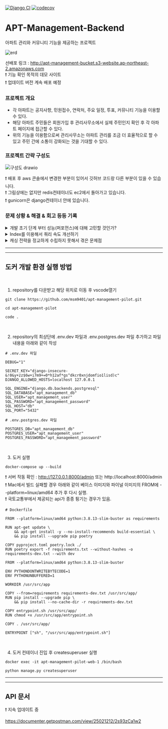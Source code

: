 [![Django CI](https://github.com/msm9401/apt-management-pilot/actions/workflows/django.yml/badge.svg)](https://github.com/msm9401/apt-management-pilot/actions/workflows/django.yml)
[![codecov](https://codecov.io/gh/msm9401/apt-management-pilot/branch/main/graph/badge.svg?token=TCA2B712HK)](https://codecov.io/gh/msm9401/apt-management-pilot)

# APT-Management-Backend

아파트 관리와 커뮤니티 기능을 제공하는 프로젝트

![erd](https://user-images.githubusercontent.com/70134073/229479827-e8fed654-9b76-408b-a4ec-a26432724ea3.png)

선배포 링크 : http://apt-management-bucket.s3-website.ap-northeast-2.amazonaws.com<br>
❗️ 기능 확인 목적의 데모 사이트<br>
❗️ 업데이트 버전 계속 배포 예정<br>

### 프로젝트 개요

- 각 아파트는 공지사항, 민원접수, 연락처, 주요 일정, 투표, 커뮤니티 기능을 이용할 수 있다.
- 해당 아파트 주민들은 회원가입 후 관리사무소에서 실제 주민인지 확인 후 각 아파트 페이지에 접근할 수 있다.
- 위의 기능을 이용함으로써 관리사무소는 아파트 관리를 조금 더 효율적으로 할 수 있고 주민 간에 소통이 강화되는 것을 기대할 수 있다.

### 프로젝트 간략 구성도

![구성도 drawio](https://github.com/msm9401/apt-management-pilot/assets/70134073/6042dcd5-09cb-4b36-8af6-f5377ce93393)

❗️ 배포 후 aws 콘솔에서 변경한 부분이 있어서 깃허브 코드랑 다른 부분이 있을 수 있습니다.<br>
❗️ 그림상에는 없지만 redis컨테이너도 ec2에서 돌아가고 있습니다.<br>
❗️ gunicorn은 django컨테이너 안에 있습니다.<br>

### 문제 상황 & 해결 & 회고 등등 기록

<details>
<summary> 개발 초기 단계 부터 성능(퍼포먼스)에 대해 고민할 것인가?</summary><br>
<div markdown="1">
 결론부터 말하면 "상황판단을 잘하자" 이다. 우선 나는 성능(퍼포먼스)이 굉장히 중요하다고 생각한다. 유저는 필요에 의해 내 서비스를 이용하기 위해서 들어왔고 어떻게든 좋은 이미지를 심어주어서 다음에도 이용하게 만들기 위해서는 처음에 받는 느낌, 즉 첫인상이 그 서비스를 계속적으로 이용하는 데 있어서 가장 큰 요인 중에 하나라고 생각한다. 하지만 너무 개발 초기 단계부터 성능(퍼포먼스)에 신경을 쓰게 되면 개발 진척도가 너무 느려지는 것을 느꼈다. 이미 어느 정도 유저풀이 확보되어 있는 기업에서 새로운 기능을 도입하는 데에는 성능을 어느 정도 신경 쓰면서 개발하는 것이 도움이 되겠지만 나 같은 경우는 혼자 하는 개인 프로젝트이고 기능들을 빨리 개발하고 서비스해 보면서 차차 성능을 개선하는 것이 훨씬 좋은 판단이었을 것이다. 아마 하루하루가 생존인 스타트업일 경우도 빠르게 일단 새로운 기능을 도입하는 게 맞는 상황 판단일지도 모른다. 물론 어떤 프로젝트냐에 따라 다를 수도 있다. 결국 내가 마주하고 있는 상황에 따라 우선순위를 잘 따져가면서 프로젝트 진행을 해야 한다고 느꼈다.<br><br>
  
- **성능(퍼포먼스)를 위해 어떤 고민?**
    - 서버 확장, 로드 밸런싱, CDN 사용과 같이 클라우드 서비스로 바로 이용할 수 있는 부분 말고 기본적인 코드나 db 최적화에 대해 고민
    - 기본적으로 debug-toolbar를 참고하여 한 번에 불러올 수 있는 정보들은 조인을 이용하거나 IN 명령어로 쿼리 수를 줄여줌
    - filter 조건에 자주 사용되는 아파트 이름에 인덱스 적용
    - redis를 이용하여 반복적인 요청을 처리하는데 필요한 리소스들을 줄임<br><br>

- **성능(퍼포먼스) 테스트 시나리오 & 결과?**

  - 가장 많이 이용이 예상되는 피드 서비스로 진행
  - 시나리오로는 로그인하고 피드 리스트 및 개별 피드 접근 그리고 피드 작성으로 진행
  - 일반적으로 read 요청이 많을 거라고 예상하고 피드 리스트 접근에 가장 많은 부하를 줌
  - 유저 약 100명 기준 Response times가 7500ms에서 1600ms로 개선
  - 항상 유저가 약 100명부터 그래프가 확 꺾이기 시작하고 rps가 갑자기 0으로 되는 현상이 있었는데 max_connections 설정이 100으로 설정되어 있어서 늘려주었음<br><br>

- **한계점 & 개선해야 할 점 & 계획?**
  - 로컬 테스트 환경이라 실 서비스와는 괴리가 큼
  - 아직 모니터링 환경을 구축하지 않았음
  - 모니터링 환경을 구축해서 그래프 꺾이는 지점에서의 cpu, 메모리 등 리소스 사용률을 확인 후 서버를 늘려주던지 DBCP의 connection 상태를 확인해서 django와 postgresql의 connection 설정값을 바꿔주던지 결정할 수 있음
  - redis를 브로커로 이용해서 celery와 함께 작업을 비동기적으로 처리<br><br>

❗️ 혼자 독학으로 진행하는 프로젝트라 잘못된 내용이 있을 수 있습니다.<br>

  </div>
  </details>
<details>
  <summary> Index를 이용해서 쿼리 속도 개선하기</summary><br>
<div markdown="1">
pagination을 적용하면서 유난히 오래 걸리는 쿼리문이 발생하였다.<br><br>

![SmartSelectImage_2023-09-10-23-47-51](https://github.com/msm9401/apt-management-pilot/assets/70134073/02c409a0-d0dd-4839-babf-ca23e0593a3f)

![SmartSelectImage_2023-09-10-23-49-40](https://github.com/msm9401/apt-management-pilot/assets/70134073/55453370-e413-4fba-9402-5aac7df77544)

확인해 보니 apartment 테이블을 full scan하면서 count(개수)를 구하는 쿼리문.<br>
현재 apartment 테이블에 존재하는 Index는 kapt_name(단지 이름)에 대한 Index밖에 없었기 때문에 kapt_code(단지 코드)에 대한 인덱스를 추가하기로 결정.<br>

![SmartSelectImage_2023-09-13-01-12-07](https://github.com/msm9401/apt-management-pilot/assets/70134073/8296dfde-dd68-4692-8bbf-43934fa2c10a)

![SmartSelectImage_2023-09-13-01-12-32](https://github.com/msm9401/apt-management-pilot/assets/70134073/251136b0-4bab-4cd0-8042-819cd199ce75)

결과 : 115.99ms --> 2.20ms<br><br>
kapt_code(단지 코드)에 대한 Index를 추가한 결과 covering Index 처리되면서 쿼리 속도가 대폭 개선됨을 확인할 수 있었다.

</div>
</details>

<details>
  <summary> 캐싱 전략을 정교하게 수립하지 못해서 겪은 문제점</summary><br>
<div markdown="1">
우선 내가 데이터를 읽을 때 취했던 전략은 캐시에 저장된 데이터가 있는지 우선적으로 확인하는 전략이었다.
만일 캐시에 데이터가 없으면 DB에서 조회하고 redis에 업데이트하는 방식이었다.
이 방식을 택했던 이유는 원하는 데이터만 별도로 캐시에 저장(쿼리 캐시) 하고 redis에 문제가 생기더라도 DB에서 데이터를 가져올 수 있기 때문에 서비스를 이용하는 데에는 문제가 없다고 판단됐기 때문이다. <br><br>
이 방식에서 고려해야 할 점은 캐시 된 데이터와 DB의 데이터가 같은 데이터임에도 불구하고 정보값이 서로 다른 현상이다. 이 문제가 있음을 사전에 인지하고 있었기 때문에 나름 데이터에 Write 요청이 오고 나서 캐시값을 삭제해 주거나 ttl 설정을 하는 대비를 했었는데 이게 생각보다 많이 정교해야 했다. 화면에 정보를 띄우는데 하나의 테이블에서 모든 정보를 보여주면 좋겠지만 현실은 그렇지 않다. 여러 테이블에서 정보들을 가져온다. 그래서 미쳐 생각하지 못한 부분에서 캐시 정보를 업데이트하지 못하고 실제 DB와 다른 데이터를 보여주는 경우가 생긴다. 나 같은 경우는 피드 부분에서만 캐시 정보를 처리하다가 댓글을 수정해도 피드에서 보여주는 댓글은 수정 전 정보를 그대로 보여줘서 ttl이 지나야 정보가 업데이트되곤 했었고 홈 화면에서 유저의 아파트 정보를 보여주는 부분에서 유저가 아파트 등록을 하고 나서는 홈 화면에 등록된 유저의 아파트 정보를 띄워줘야 하는데 빈 화면을 보여주어서 서비스 진행 자체를 못하게 되는 치명적인 문제도 있었다. <br><br>
결국 피드에서의 캐시는 일단 전부 걷어내고 홈 화면에서의 캐시만 남겨두었다. ( 아파트 검색 결과에 캐시 적용 예정 ) 댓글 정보 변경 시에도 캐시를 업데이트하고 해도 되지만
댓글 특성상 자주 변경될 가능성이 높이 때문에 캐시를 이용하는데 부적절하다는 생각이 들었다. 아니면 redis에 먼저 저장하고 db에 저장하는 방식을 택해서 항상 최신 데이터를 유지해도 됐겠지만 항상 2단계를 거치면서 성능을 다운시키고 싶지는 않았다. 왜냐하면 캐시를 구성하는 목적은 빠른 성능 확보가 가장 큰 이유라고 생각하기 때문이다.

</div>
</details>

---

---

## 도커 개발 환경 실행 방법

<br>

1. repository를 다운받고 해당 위치로 이동 후 vscode열기

```
git clone https://github.com/msm9401/apt-management-pilot.git

cd apt-management-pilot

code .
```

<br>

2. repository의 최상단에 .env.dev 파일과 .env.postgres.dev 파일 추가하고 파일 내용을 아래와 같이 작성

```
# .env.dev 파일

DEBUG="1"

SECRET_KEY="django-insecure-&!0&y+zz$6w+i7m9+=0*h12af*gs^dkcr0xnjdomfio1lisd)c"
DJANGO_ALLOWED_HOSTS=localhost 127.0.0.1

SQL_ENGINE="django.db.backends.postgresql"
SQL_DATABASE="apt_management_db"
SQL_USER="apt_management_user"
SQL_PASSWORD="apt_management_password"
SQL_HOST="db"
SQL_PORT="5432"
```

```
# .env.postgres.dev 파일

POSTGRES_DB="apt_management_db"
POSTGRES_USER="apt_management_user"
POSTGRES_PASSWORD="apt_management_password"
```

<br>

3. 도커 실행

```
docker-compose up --build
```

❗️ 서버 작동 확인 : http://127.0.0.1:8000/admin 또는 http://localhost:8000/admin<br>
❗️ Mac에서 빌드 실패할 경우 아래와 같이 베이스 이미지와 파이널 이미지의 FROM에 --platform=linux/amd64 추가 후 다시 실행.<br>
❗️ 국토교통부에서 제공되는 api가 종종 튕기는 경우가 있음.<br>

```
# Dockerfile

FROM --platform=linux/amd64 python:3.8.13-slim-buster as requirements

RUN apt-get update \
    && apt-get install -y --no-install-recommends build-essential \
    && pip install --upgrade pip poetry

COPY pyproject.toml poetry.lock ./
RUN poetry export -f requirements.txt --without-hashes -o requirements-dev.txt --with dev

FROM --platform=linux/amd64 python:3.8.13-slim-buster

ENV PYTHONDONTWRITEBYTECODE=1
ENV PYTHONUNBUFFERED=1

WORKDIR /usr/src/app

COPY --from=requirements requirements-dev.txt /usr/src/app/
RUN pip install --upgrade pip \
    && pip install --no-cache-dir -r requirements-dev.txt

COPY entrypoint.sh /usr/src/app/
RUN chmod +x /usr/src/app/entrypoint.sh

COPY . /usr/src/app/

ENTRYPOINT ["sh", "/usr/src/app/entrypoint.sh"]
```

<br>

4. 도커 컨테이너 진입 후 createsuperuser 실행

```
docker exec -it apt-management-pilot-web-1 /bin/bash

python manage.py createsuperuser
```

---

---

## API 문서

❗️ 지속 업데이트 중

https://documenter.getpostman.com/view/25021212/2s93zCa1w2
